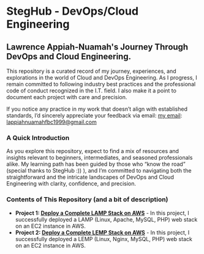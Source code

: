 # StegHub - DevOps/Cloud Engineering

## Lawrence Appiah-Nuamah's Journey Through DevOps and Cloud Engineering.

This repository is a curated record of my journey, experiences, and explorations in the world of Cloud and DevOps Engineering. As I progress, I remain committed to following industry best practices and the professional code of conduct recognized in the I.T. field. I also make it a point to document each project with care and precision.

If you notice any practice in my work that doesn’t align with established standards, I’d sincerely appreciate your feedback via email: [my email](lappiahnuamahfbc1999@gmail.com): lappiahnuamahfbc1999@gmail.com

### A Quick Introduction
As you explore this repository, expect to find a mix of resources and insights relevant to beginners, intermediates, and seasoned professionals alike. My learning path has been guided by those who “know the road” (special thanks to StegHub :)) ), and I’m committed to navigating both the straightforward and the intricate landscapes of DevOps and Cloud Engineering with clarity, confidence, and precision.

### Contents of This Repository (and a bit of description)

- **Project 1: [Deploy a Complete LAMP Stack on AWS](https://github.com/lappiahnuamah/DevOps-CloudEngr-StegHub/tree/main/1.LAMP_Stack)** - In this project, I successfully deployed a LAMP (Linux, Apache, MySQL, PHP) web stack on an EC2 instance in AWS.
- **Project 2: [Deploy a Complete LEMP Stack on AWS](https://github.com/lappiahnuamah/DevOps-CloudEngr-StegHub/tree/main/2.LEMP_Stack)** - In this project, I successfully deployed a LEMP (Linux, Nginx, MySQL, PHP) web stack on an EC2 instance in AWS.


